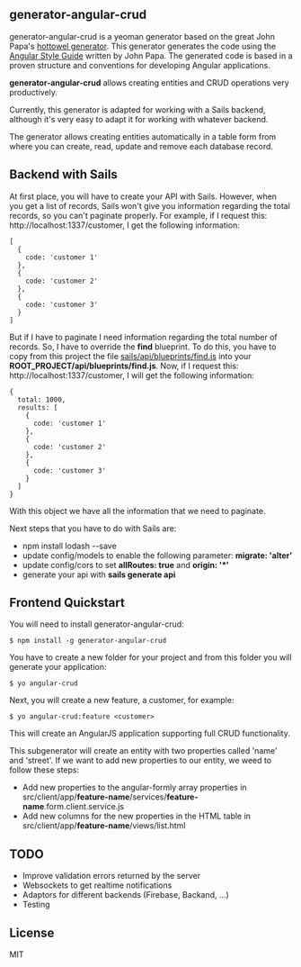 ## generator-angular-crud

generator-angular-crud is a yeoman generator based on the great John Papa's [hottowel generator](https://github.com/johnpapa/generator-hottowel). This generator generates the code using the [Angular Style Guide](https://github.com/johnpapa/angular-styleguide) written by John Papa. The generated code is based in a proven structure and conventions for developing Angular applications.

**generator-angular-crud** allows creating entities and CRUD operations very productively.

Currently, this generator is adapted for working with a Sails backend, although it's very easy to adapt it for working with whatever backend.

The generator allows creating entities automatically in a table form from where you can create, read, update and remove each database record.

## Backend with Sails

At first place, you will have to create your API with Sails. However, when you get a list of records, Sails won't give you information regarding the total records, so you can't paginate properly. For example, if I request this: http://localhost:1337/customer, I get the following information:

```
[
  {
    code: 'customer 1'
  },
  {
    code: 'customer 2'
  },
  {
    code: 'customer 3'
  }
]
```

But if I have to paginate I need information regarding the total number of records. So, I have to override the **find** blueprint. To do this, you have to copy from this project the file [sails/api/blueprints/find.js](https://raw.githubusercontent.com/jlmonteagudo/generator-hottowel-table/master/sails/api/blueprints/find.js) into your **ROOT_PROJECT/api/blueprints/find.js**. Now, if I request this: http://localhost:1337/customer, I will get the following information:

```
{
  total: 1000,
  results: [
    {
      code: 'customer 1'
    },
    {
      code: 'customer 2'
    },
    {
      code: 'customer 3'
    }
  ]
}
```

With this object we have all the information that we need to paginate.

Next steps that you have to do with Sails are:

* npm install lodash --save
* update config/models to enable the following parameter:  **migrate: 'alter'**
* update config/cors to set **allRoutes: true** and **origin: '*'**
* generate your api with **sails generate api <module-name>**

## Frontend Quickstart

You will need to install generator-angular-crud:

```
$ npm install -g generator-angular-crud
```

You have to create a new folder for your project and from this folder you will generate your application:

```
$ yo angular-crud
```

Next, you will create a new feature, a customer, for example:

```
$ yo angular-crud:feature <customer>
```

This will create an AngularJS application supporting full CRUD functionality.

This subgenerator will create an entity with two properties called 'name' and 'street'. If we want to add new properties to our entity, we weed to follow these steps:

* Add new properties to the angular-formly array properties in src/client/app/**feature-name**/services/**feature-name**.form.client.service.js
* Add new columns for the new properties in the HTML table in src/client/app/**feature-name**/views/list.html


## TODO

* Improve validation errors returned by the server
* Websockets to get realtime notifications
* Adaptors for different backends (Firebase, Backand, ...)
* Testing

## License

MIT
